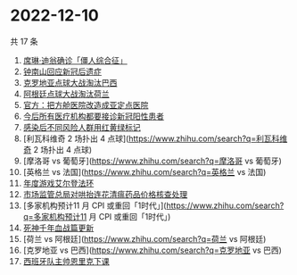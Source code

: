 # 2022-12-10

共 17 条

<!-- BEGIN ZHIHUSEARCH -->
<!-- 最后更新时间 Sat Dec 10 2022 12:08:16 GMT+0800 (China Standard Time) -->
1. [席琳·迪翁确诊「僵人综合征」](https://www.zhihu.com/search?q=席琳·迪翁确诊「僵人综合征」)
1. [钟南山回应新冠后遗症](https://www.zhihu.com/search?q=钟南山回应新冠后遗症)
1. [克罗地亚点球大战淘汰巴西](https://www.zhihu.com/search?q=克罗地亚点球大战淘汰巴西)
1. [阿根廷点球大战淘汰荷兰](https://www.zhihu.com/search?q=阿根廷点球大战淘汰荷兰)
1. [官方：把方舱医院改造成亚定点医院](https://www.zhihu.com/search?q=官方：把方舱医院改造成亚定点医院)
1. [今后所有医疗机构都要接诊新冠阳性患者](https://www.zhihu.com/search?q=今后所有医疗机构都要接诊新冠阳性患者)
1. [感染后不同风险人群用红黄绿标记](https://www.zhihu.com/search?q=感染后不同风险人群用红黄绿标记)
1. [利瓦科维奇 2 场扑出 4 点球](https://www.zhihu.com/search?q=利瓦科维奇 2 场扑出 4 点球)
1. [摩洛哥 vs 葡萄牙](https://www.zhihu.com/search?q=摩洛哥 vs 葡萄牙)
1. [英格兰 vs 法国](https://www.zhihu.com/search?q=英格兰 vs 法国)
1. [年度游戏艾尔登法环](https://www.zhihu.com/search?q=年度游戏艾尔登法环)
1. [市场监管总局对哄抬连花清瘟药品价格核查处理](https://www.zhihu.com/search?q=市场监管总局对哄抬连花清瘟药品价格核查处理)
1. [多家机构预计11 月 CPI 或重回「1时代」](https://www.zhihu.com/search?q=多家机构预计11 月 CPI 或重回「1时代」)
1. [死神千年血战篇更新](https://www.zhihu.com/search?q=死神千年血战篇更新)
1. [荷兰 vs 阿根廷](https://www.zhihu.com/search?q=荷兰 vs 阿根廷)
1. [克罗地亚 vs 巴西](https://www.zhihu.com/search?q=克罗地亚 vs 巴西)
1. [西班牙队主帅恩里克下课](https://www.zhihu.com/search?q=西班牙队主帅恩里克下课)
<!-- END ZHIHUSEARCH -->

